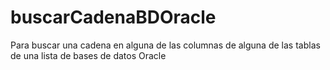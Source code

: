 # buscarCadenaBDOracle
Para buscar una cadena en alguna de las columnas de alguna de las tablas de una lista de bases de datos Oracle
